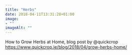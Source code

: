```yaml
---
title: "Herbs"
date: 2018-04-11T13:31:28+01:00
image: 
- ""
imageAlt: ""
---
```


How to Grow Herbs at Home, blog post by @quickcrop https://www.quickcrop.ie/blog/2018/04/grow-herbs-home/

